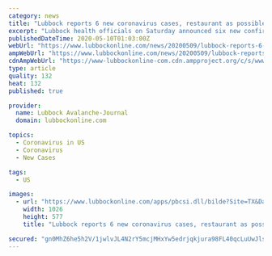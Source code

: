 ```yaml
---
category: news
title: "Lubbock reports 6 new coronavirus cases, restaurant as possible exposure site"
excerpt: "Lubbock health officials on Saturday announced six new confirmed coronavirus cases in the county, with no new deaths linked to COVID-19 reported for the"
publishedDateTime: 2020-05-10T01:03:00Z
webUrl: "https://www.lubbockonline.com/news/20200509/lubbock-reports-6-new-coronavirus-cases-restaurant-as-possible-exposure-site"
ampWebUrl: "https://www.lubbockonline.com/news/20200509/lubbock-reports-6-new-coronavirus-cases-restaurant-as-possible-exposure-site?template=ampart"
cdnAmpWebUrl: "https://www-lubbockonline-com.cdn.ampproject.org/c/s/www.lubbockonline.com/news/20200509/lubbock-reports-6-new-coronavirus-cases-restaurant-as-possible-exposure-site?template=ampart"
type: article
quality: 132
heat: 132
published: true

provider:
  name: Lubbock Avalanche-Journal
  domain: lubbockonline.com

topics:
  - Coronavirus in US
  - Coronavirus
  - New Cases

tags:
  - US

images:
  - url: "https://www.lubbockonline.com/apps/pbcsi.dll/bilde?Site=TX&Date=20200509&Category=NEWS&ArtNo=200508977&Ref=AR"
    width: 1026
    height: 577
    title: "Lubbock reports 6 new coronavirus cases, restaurant as possible exposure site"

secured: "gn0MhZ6he5h2V/1jwlvJL4N2rY5mcjMHxYw5edrjqkjura98FL40qcLuUwJlsVZS90mm/irZI6hI8IbfCrNYQe37NB+Cp9tsBzOCmco5hS8etpaFWJ6Ff9X5FvjMgBh/8etJKOEZtSqrhhRbS2vKDBjjOBTFE0JMiAUiNxdRuTvVhbvNZ9mr8+C2nNZkOHgKcuLYU2Tnkx4yV9NyaBu9ihAOBYG2NAtVkfN493+Gy4TGXCclFoyrRWIxNCPg/B4plO2S17jG6JC6Yu45byc56/q/wB65IJeUs43mO4dADBcMNRvQSJGB7vnoyc++Z1YM;m/uOVhnNdJA90Yg2Uk2nWg=="
---
```


